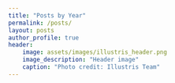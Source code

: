 ```yaml
---
title: "Posts by Year"
permalink: /posts/
layout: posts
author_profile: true
header:
    image: assets/images/illustris_header.png
    image_description: "Header image"
    caption: "Photo credit: Illustris Team"
---
```

